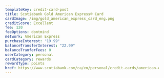 ```yaml
---
templateKey: credit-card-post
title: Scotiabank Gold American Express® Card
cardImage: /img/gold_american_express_card_eng.png
creditScore: Excellent
fee: 120
feeOptions: dontmind
network: American Express
purchaseInterest: "19.99"
balanceTransferInterest: "22.99"
balanceTranferFees: 0
userCategory: personal
cardCategory: rewards
rewardType: points
href: https://www.scotiabank.com/ca/en/personal/credit-cards/american-express/gold-card.html?cid=a-27077b-23273c-&dclid=CLXt0NTk5-8CFQZH1QodQ7MMvA
---
```

